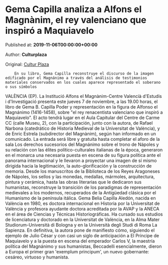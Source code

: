 
# Gema Capilla analiza a Alfons el Magnànim, el rey valenciano que inspiró a Maquiavelo

Published at: **2019-11-06T00:00:00+00:00**

Author: **Culturplaza**

Original: [Cultur Plaza](https://valenciaplaza.com/gema-capilla-analiza-a-alfons-el-magnanim-el-rey-valenciano-que-inspiro-a-maquiavelo)


        En su libro, Gema Capilla reconstruye el discurso de la imagen edificado por el Magnánimo a través del análisis de testimonios materiales conservados en los cuales aparece representado el soberano o sus símbolos
      
VALÈNCIA (EP). La Institució Alfons el Magnànim-Centre Valencià d'Estudis i d'Investigació presenta este jueves 7 de noviembre, a las 19.00 horas, el libro de Gema B. Capilla Poder y representación en la figura de Alfonso el Magnánimo (1416-1458), sobre "el rey renacentista valenciano que inspiró a Maquiavelo". El acto tendrá lugar en el Aula Capitular del Centre de Carme CC (calle Museu, 2), con la participación, junto con la autora, de Rafael Narbona (catedrático de Historia Medieval de la Universitat de València), y de Enric Estrela (subdirector del Magnànim), según han informado en un comunicado. La entrada será libre y gratuita hasta completar el aforo de la sala
Los derechos sucesorios del Magnánimo sobre el trono de Nápoles y su relación con las élites político-culturales italianas de la época, generaron en el monarca una necesaria puesta en escena de su figura política ante el panorama internacional y le llevaron a proyectar una imagen de sí mismo dirigida hacia la legitimación, la auto-glorificación y la construcción de memoria. Desde los manuscritos de la Biblioteca de los Reyes Aragoneses de Nápoles, los sellos y las monedas, medallas, mármoles, arquitectura, pintura y cerámica, hasta las obras literarias que le dedicaron sus humanistas, reconstruye la transición de los paradigmas de representación medievales a los modernos, recuperados de la Antigüedad clásica por el Humanismo de la península itálica.
Gema Belia Capilla Aledón, nacida en València en 1980, es doctora internacional en Historia por la Universitat de València y profesora ayudante doctora acreditada por la AVAP y la ANECA en el área de Ciencias y Técnicas Historiográficas. Ha cursado sus estudios de licenciatura y doctorado en la Universitat de València, en la Alma Mater Studiorum-Università di Bologna y en la Università degli Studi di Roma La Sapienza. En definitiva, la autora pone de manifiesto cómo, siguiendo el ejemplo de Julio César y con casi un siglo de anticipación a El Príncipe de Maquiavelo y a la puesta en escena del emperador Carlos V, la maestría política del Magnánimo y sus humanistas, Beccadelli esencialmente, dieron a Europa el primer gran 'exemplum principum', un nuevo gobernante: cesáreo, virtuoso y humanista.

